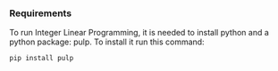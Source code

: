 
### Requirements
To run Integer Linear Programming, it is needed to install python and a python package: pulp. To install it run this command:

```
pip install pulp
```